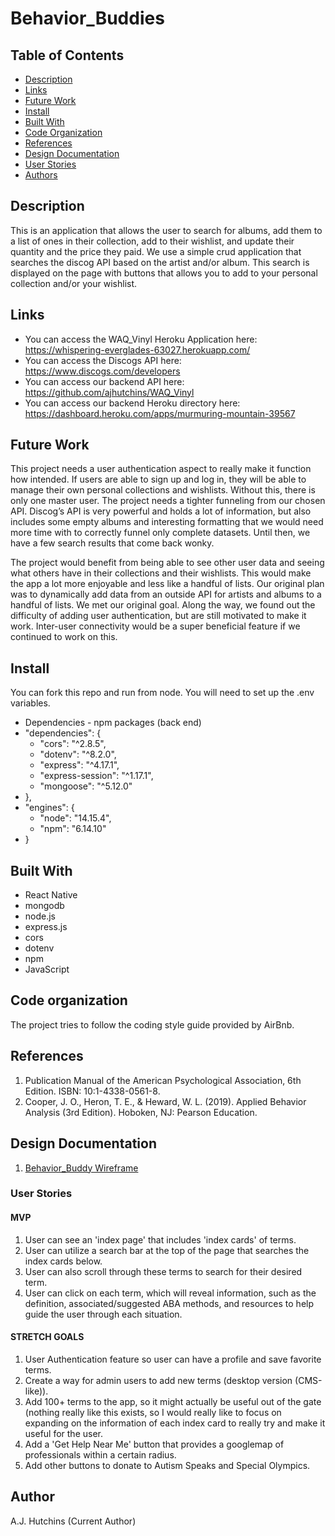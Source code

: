 # Behavior_Buddies

## Table of Contents

- [Description](#Description)
- [Links](#Links)
- [Future Work](#Future-Work)
- [Install](#Install)
- [Built With](#Built-With)
- [Code Organization](#Code-Organization)
- [References](#References)
- [Design Documentation](#Design-Documentation)
- [User Stories](#User-Stories)
- [Authors](#Author)
 
 
## Description

This is an application that allows the user to search for albums, add them to a list of ones in their collection, add to their wishlist, and update their quantity and the price they paid. We use a simple crud application that searches the discog API based on the artist and/or album. This search is displayed on the page with buttons that allows you to add to your personal collection and/or your wishlist. 

## Links

- You can access the WAQ_Vinyl Heroku Application here: https://whispering-everglades-63027.herokuapp.com/
- You can access the Discogs API here: https://www.discogs.com/developers
- You can access our backend API here: https://github.com/ajhutchins/WAQ_Vinyl
- You can access our backend Heroku directory here: https://dashboard.heroku.com/apps/murmuring-mountain-39567

## Future Work

This project needs a user authentication aspect to really make it function how intended. If users are able to sign up and log in, they will be able to manage their own personal collections and wishlists. Without this, there is only one master user.
The project needs a tighter funneling from our chosen API. Discog’s API is very powerful and holds a lot of information, but also includes some empty albums and interesting formatting that we would need more time with to correctly funnel only complete datasets. Until then, we have a few search results that come back wonky.

The project would benefit from being able to see other user data and seeing what others have in their collections and their wishlists. This would make the app a lot more enjoyable and less like a handful of lists.
Our original plan was to dynamically add data from an outside API for artists and albums to a handful of lists. We met our original goal. Along the way, we found out the difficulty of adding user authentication, but are still motivated to make it work. Inter-user connectivity would be a super beneficial feature if we continued to work on this.

## Install

You can fork this repo and run from node. You will need to set up the .env variables.
- Dependencies - npm packages (back end)
 - "dependencies": {
   - "cors": "^2.8.5",
   - "dotenv": "^8.2.0",
   - "express": "^4.17.1",
   - "express-session": "^1.17.1",
   - "mongoose": "^5.12.0"
 - },
 - "engines": {
   - "node": "14.15.4",
   - "npm": "6.14.10"
 - }

## Built With

- React Native
- mongodb
- node.js
- express.js
- cors
- dotenv
- npm
- JavaScript

## Code organization

The project tries to follow the coding style guide provided by AirBnb.

## References

1. Publication Manual of the American Psychological Association, 6th Edition. ISBN: 10:1-4338-0561-8.
2. Cooper, J. O., Heron, T. E., & Heward, W. L. (2019). Applied Behavior Analysis (3rd Edition). Hoboken, NJ: Pearson Education.

## Design Documentation

1. [Behavior_Buddy Wireframe](https://github.com/ajhutchins/Behavior_Buddy/blob/main/Scanned%20Documents.pdf)

### User Stories

#### MVP

1. User can see an 'index page' that includes 'index cards' of terms.
2. User can utilize a search bar at the top of the page that searches the index cards below.
3. User can also scroll through these terms to search for their desired term.
4. User can click on each term, which will reveal information, such as the definition, associated/suggested ABA methods, and resources to help guide the user through each situation.

#### STRETCH GOALS

1. User Authentication feature so user can have a profile and save favorite terms.
2. Create a way for admin users to add new terms (desktop version (CMS-like)).
4. Add 100+ terms to the app, so it might actually be useful out of the gate (nothing really like this exists, so I would really like to focus on expanding on the information of each index card to really try and make it useful for the user.
5. Add a 'Get Help Near Me' button that provides a googlemap of professionals within a certain radius.
6. Add other buttons to donate to Autism Speaks and Special Olympics.

## Author

A.J. Hutchins (Current Author)

